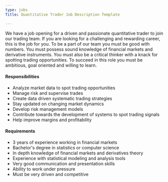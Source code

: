 ```yaml
---
type: jobs
Title: Quantitative Trader Job Description Template

---
```

 
 We have a job opening for a driven and passionate quantitative trader to join our trading team. If you are looking for a challenging and rewarding career, this is the job for you. To be a part of our team you must be good with numbers. You must possess sound knowledge of financial markets and derivative instruments. You must also be a critical thinker with a knack for spotting trading opportunities. To succeed in this role you must be ambitious, goal oriented and willing to learn.
 
 #### Responsibilities
 * Analyze market data to spot trading opportunities
 * Manage risk and supervise trades
 * Create data driven systematic trading strategies
 * Stay updated on changing market dynamics
 * Develop risk management models
 * Contribute towards the development of systems to spot trading signals
 * Help improve margins and profitability
 
#### Requirements
 * 3 years of experience working in financial markets
 * Bachelor's degree in statistics or computer science
 * In depth knowledge of financial markets and derivatives theory
 * Experience with statistical modeling and analysis tools
 * Very good communication and presentation skills
 * Ability to work under pressure
 * Must be very driven and competitive
